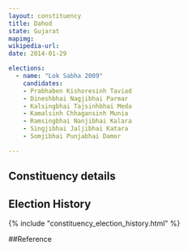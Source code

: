 ```yaml
---
layout: constituency
title: Dahod
state: Gujarat
mapimg: 
wikipedia-url: 
date: 2014-01-29

elections: 
  - name: "Lok Sabha 2009"
    candidates: 
    - Prabhaben Kishoresinh Taviad 
    - Dineshbhai Nagjibhai Parmar 
    - Kalsingbhai Tajsinhbhai Meda 
    - Kamalsinh Chhagansinh Munia 
    - Ramsingbhai Nanjibhai Kalara 
    - Singjibhai Jaljibhai Katara 
    - Somjibhai Punjabhai Damor 

---
```

## Constituency details


## Election History
{% include "constituency_election_history.html" %}

##Reference
